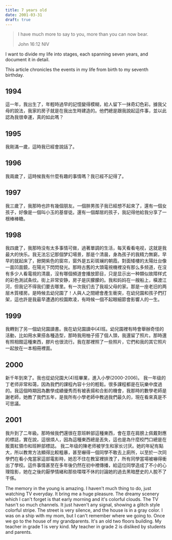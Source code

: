 ```yaml
---
title: 7 years old
date: 2001-03-31
draft: true
---
```

> I have much more to say to you, more than you can now bear.
> 
> John 16:12 NIV

I want to divide my life into stages, each spanning seven years, and document it in detail.

This article chronicles the events in my life from birth to my seventh birthday.

## 1994
這一年，我出生了，年輕時過早的記憶變得模糊，給人留下一抹奇幻色彩。據我父母的說法，我家的房子就是在我出生時建造的。他們總是跟我說起這件事，並以此認為我很幸運，真的如此嗎？
## 1995
我剛滿一歲，這時我已經會說話了。
## 1996
我兩歲了，這時候我有什麼有趣的事情嗎？我已經不記得了。
## 1997
我三歲了，我那時也許有幾個朋友。一個胖男孩子我已經想不起來了，還有一個女孩子，好像是一個叫小玉的基督徒。還有一個鄰居的孩子，我記得他給我分享了一根棒棒糖。
## 1998
我四歲了，我那時没有太多事情可做，過著單調的生活，每天看看电视，这就是我最大的快乐。我无法忘记那個梦幻場景，那是个清晨，身為孩子的我精力無窮，早早的就起床了，掀開紫色的窗帘，窗外是五彩斑斓的朝霞。對面矮樓的太陽灶台像一面凹面鏡，在陽光下閃閃發光。那時古舊的大頭電視機裡没有那么多频道，在沒有多少人看電視的清晨，沒有哪個頻道會播放節目，只是显示出一种類似故障样式的彩色測試条纹。街上非常安静，房子是灰朦朦的。我和妈妈在一艘船上，橫渡江河，但我记不得我们要去哪里。有一次我们去了我祖父母的家。那是一座老旧的两层木質楼房。是時候去幼兒園了！人與人之間總會產生衝突，在幼兒園和孩子們打架，這也許是我最早遭遇的校園欺凌，有時候一個不起眼細節會影響人的一生。
## 1999
我轉到了另一個幼兒園讀書。我在幼兒園讀中(4)班。幼兒園裡有時會舉辦奇怪的活動，比如用水果搭各種造型，那時我用柚子搭了個人頭，我還留了照片。那時還有照相館這種東西，膠片也很流行。我在那裡照了一些照片，它們和我的其它照片一起放在一本相冊裡面。
## 2000
新千年到來了。我也從幼兒園大(4)班畢業，進入小學(2000-2006)。
我一年级的丁老师非常和蔼，因為我們的課程內容十分的輕鬆。很多課程都是在玩樂中度過的。我這個時期因為數學成績優秀而有被表揚和合影的機會，我那時的數學老師是謝老師，她教了我們五年，是我所有小學老師中教過我們最久的，現在看來真是不可思議。
## 2001
我升到了二年級。那時候我們還很在意班幹部這種東西，會在意在肩膀上佩戴對應的標誌，實在說，這很煩人，因為這種東西總是丟失，這也是為什麼校門口總是在販賣紅領巾和班幹部標誌。
我二年级的陳老师被学生和家长讨厌。她的年紀有點大，所以教育方法顯得比較粗暴，甚至嚇得一個同學不敢去上廁所，以至於一次同學們在看小鬼當家這部電影時，她忍不住在教室裡排洩了，所有同學當場被嚇得衝出了學校。這件事情甚至在多年後仍然在初中裡傳播，給這位同學造成了不小的心理陰影，她在之後的厭學情緒和那些喋喋不休的討論她的過去黑暗歷史的人脫不了干係。

The memory in the young is amazing. I haven't much thing to do, just watching TV everyday. It bring me a huge pleasure.
The dreamy scenery which I can't forget is that early morning and it's colorful clouds. The TV hasn't so much channels. It just haven't any signal, showing a glitch style colorful stripe. The street is very silence, and the house is in a gray color. I was on a ship with my mom, but I can't remember where we going to. Once we go to the house of my grandparents. It's an old two floors building.
My teacher in grade 1 is very kind. My teacher in grade 2 is disliked by students and parents.



